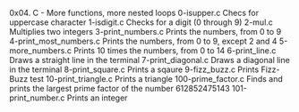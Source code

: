 0x04. C - More functions, more nested loops
0-isupper.c  Checs for uppercase character 
 1-isdigit.c  Checks for a digit (0 through 9) 
 2-mul.c  Multiplies two integers 
 3-print_numbers.c  Prints the numbers, from 0 to 9 
 4-print_most_numbers.c  Prints the numbers, from 0 to 9, except 2 and 4 
 5-more_numbers.c  Prints 10 times the numbers, from 0 to 14 
 6-print_line.c  Draws a straight line in the terminal 
 7-print_diagonal.c  Draws a diagonal line in the terminal 
 8-print_square.c  Prints a sqaure 
 9-fizz_buzz.c  Prints Fizz-Buzz test 
 10-print_triangle.c  Prints a triangle 
 100-prime_factor.c  Finds and prints the largest prime factor of the number 612852475143 
 101-print_number.c  Prints an integer

